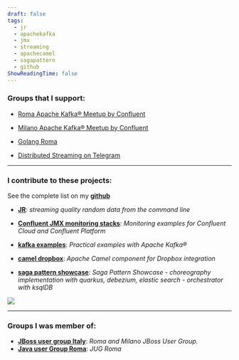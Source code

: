 ```yaml
---
draft: false
tags:
  - jr
  - apachekafka
  - jmx
  - streaming
  - apachecamel
  - sagapattern
  - github
ShowReadingTime: false
---
```

### Groups that I support:

- [Roma Apache Kafka® Meetup by Confluent](https://www.meetup.com/Roma-Kafka-meetup-group/)

- [Milano Apache Kafka® Meetup by Confluent](https://www.meetup.com/Milano-Kafka-meetup/)

- [Golang Roma](https://www.meetup.com/golangroma/)

- [Distributed Streaming on Telegram](https://t.me/kafkastreaming)

***

### I contribute to these projects:

See the complete list on my **[github](https://github.com/hifly81)**


- **[JR](https://github.com/ugol/jr)**: _streaming quality random data from the command line_

- **[Confluent JMX monitoring stacks](https://github.com/confluentinc/jmx-monitoring-stacks)**: _Monitoring examples for Confluent Cloud and Confluent Platform_

- **[kafka examples](https://github.com/hifly81/kafka-examples)**: _Practical examples with Apache Kafka®_

- **[camel dropbox](https://github.com/hifly81/camel-dropbox)**: _Apache Camel component for Dropbox integration_

- **[saga pattern showcase](https://github.com/hifly81/saga-pattern-demo)**: _Saga Pattern Showcase - choreography implementation with quarkus, debezium, elastic search - orchestrator with ksqlDB_

![](https://github-readme-stats.vercel.app/api?username=hifly81&show_icons=true&theme=tokyonight&show=reviews,discussions_started,discussions_answered,prs_merged,prs_merged_percentage)

***

### Groups I was member of:

- **[JBoss user group Italy](https://www.slideshare.net/jbugrome)**: _Roma and Milano JBoss User Group._
- **[Java user Group Roma](https://jugroma.blogspot.com/)**: _JUG Roma_